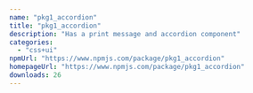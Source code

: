 ```yaml
---
name: "pkg1_accordion"
title: "pkg1_accordion"
description: "Has a print message and accordion component"
categories:
  - "css+ui"
npmUrl: "https://www.npmjs.com/package/pkg1_accordion"
homepageUrl: "https://www.npmjs.com/package/pkg1_accordion"
downloads: 26
---
```

